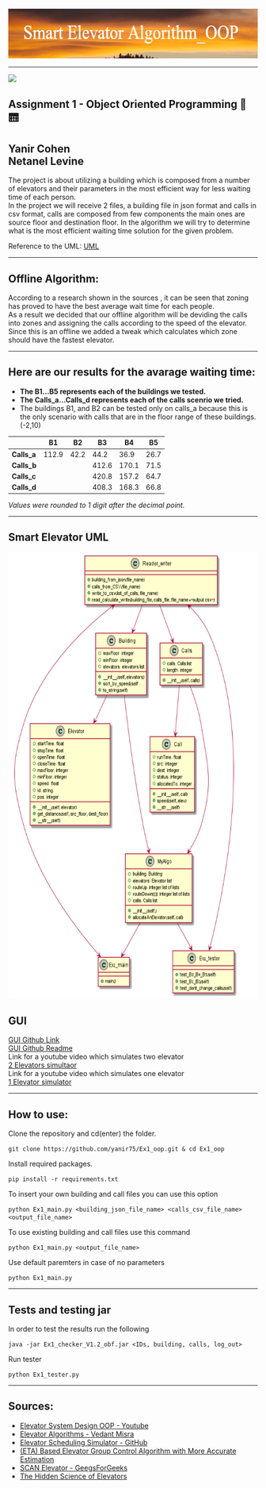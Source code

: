 
   <p align="center">
    <img width="600" height="100" src="https://github.com/yanir75/Ex1_oop/blob/main/Images/header1.png"> 
   </p>  
   
---
![](https://img.shields.io/aur/last-modified/google-chrome)   
## Assignment 1 - Object Oriented Programming :office: :elevator:
**Yanir Cohen**  
**Netanel Levine** 
--- 
The project is about utilizing a building which is composed from a number of elevators and their parameters in the most efficient way for less waiting time of each person.  
In the project we will receive 2 files, a building file in json format and calls in csv format, calls are composed from few components the main ones are source floor and destination floor. In the algorithm we will try to determine what is the most efficient waiting time solution for the given problem.  
  
Reference to the UML: [ UML](#Smart-Elevator-UML)
  
  
---
## Offline Algorithm:

According to a research shown in the sources , it can be seen that zoning has proved to have the best average wait time for each people.  
As a result we decided that our offline algorithm will be deviding the calls into zones and assigning the calls according to the speed of the elevator.  
Since this is an offline we added a tweak which calculates which zone should have the fastest elevator.  

---

## Here are our results for the avarage waiting time:
   - **The B1...B5 represents each of the buildings we tested.** 
   - **The Calls_a...Calls_d  represents each of the calls scenrio we tried.** 
   - The buildings B1, and B2 can be tested only on calls_a because this is the only scenario with calls that are in the floor range of these buildings. (-2,10)  

|           | **B1** | **B2** | **B3** | **B4** | **B5** |
|-----------|--------|--------|--------|--------|--------|
|**Calls_a**|	112.9	 | 42.2   |	44.2   | 36.9   |	26.7   |
|**Calls_b**|		     |        | 412.6  | 170.1  |	71.5   |
|**Calls_c**|		     |        | 420.8  | 157.2  |	64.7   |
|**Calls_d**|		     |        | 408.3  | 168.3  |	66.8   |  

 *Values were rounded to 1 digit after the decimal point.*    
 
---
## Smart Elevator UML

   
   <p align="center">
    <img width="800" height="900" src="https://github.com/yanir75/Ex1_oop/blob/main/Images/Smart%20Elevator%20UML.png">
   </p>

## GUI
[GUI Github Link](https://github.com/yanir75/ElevUi)  
[GUI Github Readme](https://github.com/yanir75/ElevUi/blob/master/README.md)  
Link for a youtube video which simulates two elevator  
[2 Elevators simultaor](https://youtu.be/HnYb2Hm9wEg)  
Link for a youtube video which simulates one elevator   
[1 Elevator simulator](https://youtu.be/-tUELfBsF24)

---


## How to use:
Clone the repository and cd(enter) the folder.
```
git clone https://github.com/yanir75/Ex1_oop.git & cd Ex1_oop
```
Install required packages.
```
pip install -r requirements.txt
``` 
To insert your own building and call files you can use this option
```
python Ex1_main.py <building_json_file_name> <calls_csv_file_name> <output_file_name>
```
To use existing building and call files use this command
```
python Ex1_main.py <output_file_name>
```
Use default paremters in case of no parameters
```
python Ex1_main.py
```
------
## Tests and testing jar
In order to test the results run the following
```
java -jar Ex1_checker_V1.2_obf.jar <IDs, building, calls, log_out>
```  

Run tester
```
python Ex1_tester.py
```
------
## Sources:

  - <a href="https://www.youtube.com/watch?v=siqiJAJWUVg">Elevator System Design OOP - Youtube</a>
  - <a href="http://vedantmisra.com/elevator-algorithms/">Elevator Algorithms - Vedant Misra</a>
  - <a href="https://github.com/00111000/Elevator-Scheduling-Simulator">Elevator Scheduling Simulator - GitHub</a>
  - <a href="https://www.researchgate.net/publication/31595225_Estimated_Time_of_Arrival_ETA_Based_Elevator_Group_Control_Algorithm_with_More_Accurate_Estimation">(ETA) Based Elevator Group Control Algorithm with More Accurate Estimation</a>
  - <a href="https://www.geeksforgeeks.org/scan-elevator-disk-scheduling-algorithms/">SCAN Elevator - GeegsForGeeks</a>
  - <a href="https://www.popularmechanics.com/technology/infrastructure/a20986/the-hidden-science-of-elevators/">The
   Hidden Science of Elevators</a>
